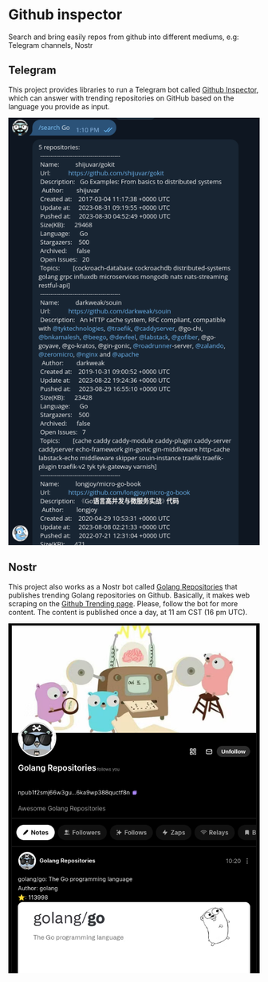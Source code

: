 # Github inspector
Search and bring easily repos from github into different mediums, e.g: Telegram channels, Nostr

## Telegram

This project provides libraries to run a Telegram bot called [Github Inspector](https://t.me/GithubInspectorBot), which can answer with trending repositories on GitHub based on the language you provide as input.

<img src="screenshots/github-inspector-telegram-bot.png"/>

## Nostr

This project also works as a Nostr bot called [Golang Repositories](https://snort.social/p/npub1f2smj66w3gu2apw3sgapxjwfxgeknp6ae9g8spy7nq6ka9wp388quctf8n) that publishes trending Golang repositories on Github. Basically, it makes web scraping on the [Github Trending page](https://github.com/trending). Please, follow the bot for more content. The content is published once a day, at 11 am CST (16 pm UTC).

<img src="screenshots/nostr-golang-repositories.png"/>
